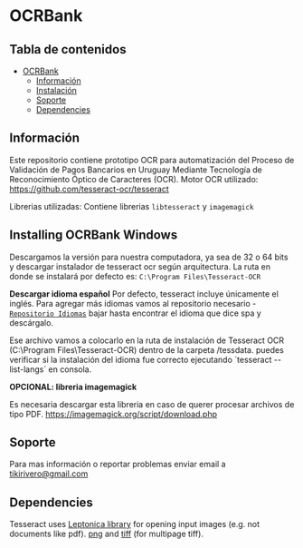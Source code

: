 # OCRBank

## Tabla de contenidos

* [OCRBank](#ocrbank)
  * [Información](#información)
  * [Instalación](#installing-ocrbank)
  * [Soporte](#soporte)
  * [Dependencies](#dependencies)

## Información

Este repositorio contiene prototipo OCR para automatización del Proceso de Validación de Pagos Bancarios en Uruguay Mediante Tecnología de Reconocimiento Óptico de Caracteres (OCR).
Motor OCR utilizado: https://github.com/tesseract-ocr/tesseract

Librerias utilizadas:
Contiene librerias `libtesseract` y `imagemagick`

## Installing OCRBank Windows
Descargamos la versión para nuestra computadora, ya sea de 32 o 64 bits y descargar instalador de tesseract ocr según arquitectura.
La ruta en donde se instalará por defecto es:
`C:\Program Files\Tesseract-OCR`

**Descargar idioma español**
Por defecto, tesseract incluye únicamente el inglés. Para agregar más idiomas vamos al repositorio necesario - [`Repositorio Idiomas`](https://tesseract-ocr.github.io/tessdoc/Data-Files)
bajar hasta encontrar el idioma que dice spa y descárgalo.

Ese archivo vamos a colocarlo en la ruta de instalación de Tesseract OCR (C:\Program Files\Tesseract-OCR) dentro de la carpeta /tessdata.
puedes verificar si la instalación del idioma fue correcto ejecutando ´tesseract --list-langs´ en consola.

**OPCIONAL: libreria imagemagick**

Es necesaria descargar esta libreria en caso de querer procesar archivos de tipo PDF.
https://imagemagick.org/script/download.php


## Soporte

Para mas información o reportar problemas enviar email a tikirivero@gmail.com

## Dependencies

Tesseract uses [Leptonica library](https://github.com/DanBloomberg/leptonica) for opening input images (e.g. not documents like pdf).
[png](https://sourceforge.net/projects/libpng) and
[tiff](http://www.simplesystems.org/libtiff) (for multipage tiff).

